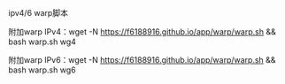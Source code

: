 ipv4/6 warp脚本

附加warp IPv4：wget -N https://f6188916.github.io/app/warp/warp.sh && bash warp.sh wg4

附加warp IPv6：wget -N https://f6188916.github.io/app/warp/warp.sh && bash warp.sh wg6
